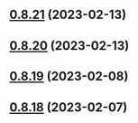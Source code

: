 ## [0.8.21](https://github.com/bcgov/nr-spar-backend/compare/v0.8.20...v0.8.21) (2023-02-13)



## [0.8.20](https://github.com/bcgov/nr-spar-backend/compare/v0.8.19...v0.8.20) (2023-02-13)



## [0.8.19](https://github.com/bcgov/nr-spar-backend/compare/v0.8.18...v0.8.19) (2023-02-08)



## [0.8.18](https://github.com/bcgov/nr-spar-backend/compare/v0.8.17...v0.8.18) (2023-02-07)




